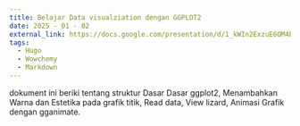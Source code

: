 ```yaml
---
title: Belajar Data visualziation dengan GGPLOT2
date: 2025 - 01 - 02
external_link: https://docs.google.com/presentation/d/1_kWIn2ExzuE6OM4EcOSUjcFcIcr-6kHl/edit?usp=drive_link&ouid=112024741470900748338&rtpof=true&sd=true
tags:
  - Hugo
  - Wowchemy
  - Markdown
---
```


dokument ini beriki tentang struktur Dasar Dasar ggplot2, Menambahkan Warna dan Estetika pada grafik titik, Read data, View lizard, Animasi Grafik dengan gganimate.

<!--more-->
